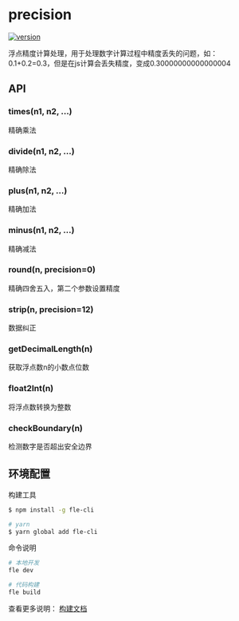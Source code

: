 # precision

[![version](https://img.shields.io/npm/v/@axe/precision.svg)](https://www.npmjs.org/package/@axe/precision)

浮点精度计算处理，用于处理数字计算过程中精度丢失的问题，如：0.1+0.2=0.3，但是在js计算会丢失精度，变成0.30000000000000004

## API

### times(n1, n2, ...)

精确乘法

### divide(n1, n2, ...)

精确除法

### plus(n1, n2, ...)

精确加法

### minus(n1, n2, ...)

精确减法

### round(n, precision=0)

精确四舍五入，第二个参数设置精度

### strip(n, precision=12)

数据纠正

### getDecimalLength(n)

获取浮点数n的小数点位数

### float2Int(n)

将浮点数转换为整数

### checkBoundary(n)

检测数字是否超出安全边界

## 环境配置

构建工具

``` bash
$ npm install -g fle-cli

# yarn
$ yarn global add fle-cli
```

命令说明

```bash
# 本地开发
fle dev

# 代码构建
fle build
```

查看更多说明： [构建文档](https://www.npmjs.com/package/fle-cli)
